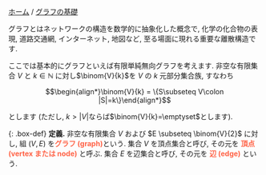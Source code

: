 [ホーム](../readme.md) / [グラフの基礎](グラフの基礎.md)

グラフとはネットワークの構造を数学的に抽象化した概念で, 化学の化合物の表現, 道路交通網, インターネット, 地図など, 至る場面に現れる重要な離散構造です.


ここでは基本的にグラフといえば有限単純無向グラフを考えます. 非空な有限集合 $V$ と $k\in\mathbb{N}$ に対し$\binom{V}{k}$を $V$ の $k$ 元部分集合族, すなわち

$$\begin{align*}\binom{V}{k} = \{S\subseteq V\colon |S|=k\}\end{align*}$$

とします (ただし, $k>\lvert V \rvert$ならば$\binom{V}{k}=\emptyset$とします).

{: .box-def}
**定義.** 非空な有限集合 $V$ および $E \subseteq \binom{V}{2}$ に対し, 組 $(V,E)$ を<span style="color: tomato;">**グラフ (graph)**</span>という.
集合 $V$ を頂点集合と呼び, その元を  <span style="color: tomato;">**頂点 (vertex または node)**</span>  と呼ぶ.
集合 $E$ を辺集合と呼び, その元を  <span style="color: tomato;">**辺 (edge)**</span>  という.


